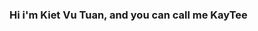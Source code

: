 ### Hi i'm Kiet Vu Tuan, and you can call me KayTee

<!--
**ktcshust/ktcshust** is a ✨ _special_ ✨ repository because its `README.md` (this file) appears on your GitHub profile.

My skills are broad in Python, Javascript, Java, Data Science, AI and Cyber Security
- 🔭 I’m currently a Computer Science student at HUST and a researcher at BKAI lab...
- 🌱 I’m currently learning Machine Learning and Deep Learning 
- 👯 I’m looking to collaborate on Neural Networks and Natural Language Processing
- 💬 You can ask me about AI and ML
- ⚡ Fun fact in my life : 
+ I was born in 2002, with sun sign Gemini and moon sign Sagittarius
+ In addition to my interest in math and programming, I also have other interests such as sports (soccer, basketball) or music (playing guitar, rap)
+ I have 2 ex-girlfriends and now, I'm single 

Some social network sites where you can contact me
+ Facebook : https://www.facebook.com/kiet.tuan.275/
+ Instagram : kaytee.od
+ Discord : KayTeeOD #0288
+ Steam : https://steamcommunity.com/profiles/76561199250126035
+ LinkedIn : https://www.linkedin.com/in/kiet-vu-tuan-9035a123a/
